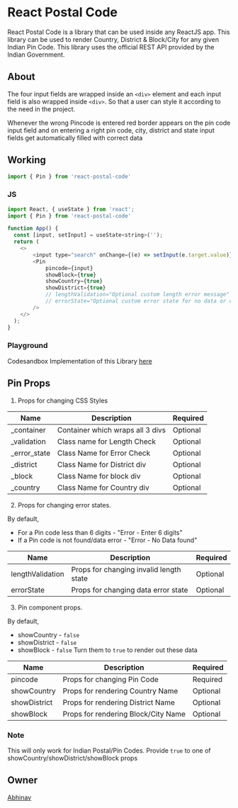 # React Postal Code

React Postal Code is a library that can be used inside any ReactJS app. This library can be used to render Country, District & Block/City for any given Indian Pin Code. This library uses the official REST API provided by the Indian Government.

## About

The four input fields are wrapped inside an `<div>` element and each input field is also wrapped inside `<div>`. So that a user can style it according to the need in the project.

Whenever the wrong Pincode is entered red border appears on the pin code input field and on entering a right pin code, city, district and state input fields get automatically filled with correct data

## Working

```js
import { Pin } from 'react-postal-code'
```

### JS

```js
import React, { useState } from 'react';
import { Pin } from 'react-postal-code'

function App() {
  const [input, setInput] = useState<string>('');
  return (
    <>
        <input type="search" onChange={(e) => setInput(e.target.value)}>
        <Pin
            pincode={input}
            showBlock={true}
            showCountry={true}
            showDistrict={true}
            // lengthValidation="Optional custom length error message"
            // errorState="Optional custom error state for no data or data error"
        />
    </>
  );
}
```

### Playground

Codesandbox Implementation of this Library [here](https://codesandbox.io/s/relaxed-ritchie-8c3yy6?file=/src/App.tsx)

## Pin Props

1. Props for changing CSS Styles

| Name          | Description                      | Required |
| ------------- | -------------------------------- | -------- |
| \_container   | Container which wraps all 3 divs | Optional |
| \_validation  | Class name for Length Check      | Optional |
| \_error_state | Class Name for Error Check       | Optional |
| \_district    | Class Name for District div      | Optional |
| \_block       | Class Name for block div         | Optional |
| \_country     | Class Name for Country div       | Optional |

2. Props for changing error states.

By default,

- For a Pin code less than 6 digits - "Error - Enter 6 digits"
- If a Pin code is not found/data error - "Error - No Data found"

| Name             | Description                             | Required |
| ---------------- | --------------------------------------- | -------- |
| lengthValidation | Props for changing invalid length state | Optional |
| errorState       | Props for changing data error state     | Optional |

3. Pin component props.

By default,

- showCountry - `false`
- showDistrict - `false`
- showBlock - `false`
  Turn them to `true` to render out these data

| Name         | Description                         | Required |
| ------------ | ----------------------------------- | -------- |
| pincode      | Props for changing Pin Code         | Required |
| showCountry  | Props for rendering Country Name    | Optional |
| showDistrict | Props for rendering District Name   | Optional |
| showBlock    | Props for rendering Block/City Name | Optional |

### Note

This will only work for Indian Postal/Pin Codes.
Provide `true` to one of showCountry/showDistrict/showBlock props

## Owner

[Abhinav](https://twitter.com/abhhnv)
